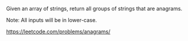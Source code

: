 Given an array of strings, return all groups of strings that are anagrams.

Note: All inputs will be in lower-case.

https://leetcode.com/problems/anagrams/

